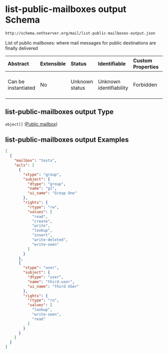 # list-public-mailboxes output Schema

```txt
http://schema.nethserver.org/mail/list-public-mailboxes-output.json
```

List of public mailboxes: where mail messages for public destinations are finally delivered

| Abstract            | Extensible | Status         | Identifiable            | Custom Properties | Additional Properties | Access Restrictions | Defined In                                                                                         |
| :------------------ | :--------- | :------------- | :---------------------- | :---------------- | :-------------------- | :------------------ | :------------------------------------------------------------------------------------------------- |
| Can be instantiated | No         | Unknown status | Unknown identifiability | Forbidden         | Allowed               | none                | [list-public-mailboxes-output.json](mail/list-public-mailboxes-output.json "open original schema") |

## list-public-mailboxes output Type

`object[]` ([Public mailbox](mail-defs-public-mailbox.md))

## list-public-mailboxes output Examples

```json
[
  {
    "mailbox": "testx",
    "acls": [
      {
        "stype": "group",
        "subject": {
          "dtype": "group",
          "name": "g1",
          "ui_name": "Group One"
        },
        "rights": {
          "rtype": "rw",
          "values": [
            "read",
            "create",
            "write",
            "lookup",
            "insert",
            "write-deleted",
            "write-seen"
          ]
        }
      },
      {
        "stype": "user",
        "subject": {
          "dtype": "user",
          "name": "third.user",
          "ui_name": "Third USer"
        },
        "rights": {
          "rtype": "ro",
          "values": [
            "lookup",
            "write-seen",
            "read"
          ]
        }
      }
    ]
  }
]
```
